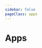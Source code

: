 ```yaml
---
sidebar: false
pageClass: apps
---
```


# Apps

<Apps />

<script>
import Apps from './Apps'

export default {
  components: { Apps }
}
</script>

<style lang="stylus">
.apps .page-edit
  display none

.theme-default-content:not(.custom)
  max-width 960px
</style>

